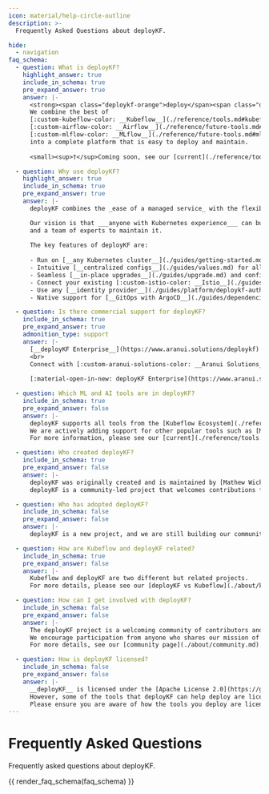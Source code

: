 ```yaml
---
icon: material/help-circle-outline
description: >-
  Frequently Asked Questions about deployKF.

hide:
  - navigation
faq_schema:
  - question: What is deployKF?
    highlight_answer: true
    include_in_schema: true
    pre_expand_answer: true
    answer: |-
      <strong><span class="deploykf-orange">deploy</span><span class="deploykf-blue">KF</span></strong> builds machine learning platforms on __Kubernetes__.
      We combine the best of 
      [:custom-kubeflow-color: __Kubeflow__](./reference/tools.md#kubeflow-ecosystem), 
      [:custom-airflow-color: __Airflow__](./reference/future-tools.md#apache-airflow)<sup>†</sup>, and 
      [:custom-mlflow-color: __MLflow__](./reference/future-tools.md#mlflow-model-registry)<sup>†</sup>
      into a complete platform that is easy to deploy and maintain.
  
      <small><sup>†</sup>Coming soon, see our [current](./reference/tools.md) and [future](./reference/future-tools.md) tools.</small>

  - question: Why use deployKF?
    highlight_answer: true
    include_in_schema: true
    pre_expand_answer: true
    answer: |-
      deployKF combines the _ease of a managed service_ with the flexibility of a self-hosted solution. 

      Our vision is that ___anyone with Kubernetes experience___ can build a _machine learning platform_ for their organization, without needing _specialized MLOps knowledge_,
      and a team of experts to maintain it.
  
      The key features of deployKF are:
  
      - Run on [__any Kubernetes cluster__](./guides/getting-started.md#kubernetes-cluster), including on-premises and in the cloud
      - Intuitive [__centralized configs__](./guides/values.md) for all aspects of the platform
      - Seamless [__in-place upgrades__](./guides/upgrade.md) and config updates
      - Connect your existing [:custom-istio-color: __Istio__](./guides/dependencies/istio.md#can-i-use-my-existing-istio), [:custom-cert-manager-color: __cert-manager__](./guides/dependencies/cert-manager.md#can-i-use-my-existing-cert-manager), [:custom-kyverno-color: __Kyverno__](./guides/dependencies/kyverno.md#can-i-use-my-existing-kyverno), [:custom-s3-color: __S3__](./guides/external/object-store.md#connect-an-external-object-store), and [:custom-mysql-color: __MySQL__](./guides/external/mysql.md#connect-an-external-mysql)
      - Use any [__identity provider__](./guides/platform/deploykf-authentication.md) via _OpenID Connect_ or _LDAP_
      - Native support for [__GitOps with ArgoCD__](./guides/dependencies/argocd.md#how-does-deploykf-use-argo-cd)

  - question: Is there commercial support for deployKF?
    include_in_schema: true
    pre_expand_answer: true
    admonition_type: support
    answer: |-
      [__deployKF Enterprise__](https://www.aranui.solutions/deploykf) comes with additional tools, features, and commercial support options.
      <br>
      Connect with [:custom-aranui-solutions-color: __Aranui Solutions__](https://www.aranui.solutions/) for more information.
      
      [:material-open-in-new: deployKF Enterprise](https://www.aranui.solutions/deploykf){ .md-button .md-button--secondary }

  - question: Which ML and AI tools are in deployKF?
    include_in_schema: true
    pre_expand_answer: false
    answer: |-
      deployKF supports all tools from the [Kubeflow Ecosystem](./reference/tools.md#kubeflow-ecosystem) including [Kubeflow Pipelines](./reference/tools.md#kubeflow-pipelines) and [Kubeflow Notebooks](./reference/tools.md#kubeflow-notebooks).
      We are actively adding support for other popular tools such as [MLflow](./reference/future-tools.md#mlflow-model-registry), [Airflow](./reference/future-tools.md#apache-airflow), and [Feast](./reference/future-tools.md#feast). 
      For more information, please see our [current](./reference/tools.md) and [future](./reference/future-tools.md) tools!

  - question: Who created deployKF?
    include_in_schema: true
    pre_expand_answer: false
    answer: |-
      deployKF was originally created and is maintained by [Mathew Wicks](https://www.linkedin.com/in/mathewwicks/) (GitHub: [@thesuperzapper](https://github.com/thesuperzapper)), a Kubeflow lead and maintainer of the popular [Apache Airflow Helm Chart](https://github.com/airflow-helm/charts).
      deployKF is a community-led project that welcomes contributions from anyone who wants to help.

  - question: Who has adopted deployKF?
    include_in_schema: false
    pre_expand_answer: false
    answer: |-
      deployKF is a new project, and we are still building our community, consider [adding your organization](https://github.com/deployKF/deployKF/blob/main/ADOPTERS.md) to our list of adopters.

  - question: How are Kubeflow and deployKF related?
    include_in_schema: true
    pre_expand_answer: false
    answer: |-
      Kubeflow and deployKF are two different but related projects.
      For more details, please see our [deployKF vs Kubeflow](./about/kubeflow-vs-deploykf.md) comparison.

  - question: How can I get involved with deployKF?
    include_in_schema: false
    pre_expand_answer: false
    answer: |-
      The deployKF project is a welcoming community of contributors and users. 
      We encourage participation from anyone who shares our mission of making it easy to build open ML Platforms on Kubernetes.
      For more details, see our [community page](./about/community.md).

  - question: How is deployKF licensed?
    include_in_schema: false
    pre_expand_answer: false
    answer: |-
      __deployKF__ is licensed under the [Apache License 2.0](https://github.com/deployKF/deployKF/blob/main/LICENSE).
      However, some of the tools that deployKF can help deploy are licensed differently.
      Please ensure you are aware of how the tools you deploy are licenced.
---
```


# Frequently Asked Questions

Frequently asked questions about deployKF.

{{ render_faq_schema(faq_schema) }}